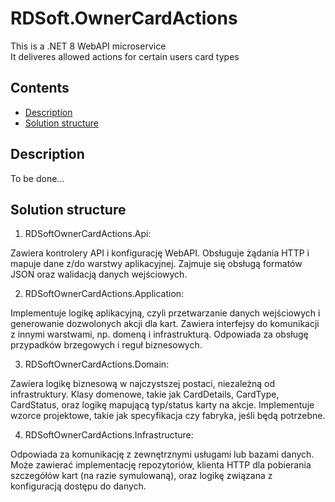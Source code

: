 # RDSoft.OwnerCardActions

This is a .NET 8 WebAPI microservice<br />
It deliveres allowed actions for certain users card types<br />

## Contents
- [Description](#description)
- [Solution structure](#solution-structure)

## Description
To be done...

## Solution structure

1) RDSoftOwnerCardActions.Api:

Zawiera kontrolery API i konfigurację WebAPI.
Obsługuje żądania HTTP i mapuje dane z/do warstwy aplikacyjnej.
Zajmuje się obsługą formatów JSON oraz walidacją danych wejściowych.


2) RDSoftOwnerCardActions.Application:

Implementuje logikę aplikacyjną, czyli przetwarzanie danych wejściowych i generowanie dozwolonych akcji dla kart.
Zawiera interfejsy do komunikacji z innymi warstwami, np. domeną i infrastrukturą.
Odpowiada za obsługę przypadków brzegowych i reguł biznesowych.

3) RDSoftOwnerCardActions.Domain:


Zawiera logikę biznesową w najczystszej postaci, niezależną od infrastruktury.
Klasy domenowe, takie jak CardDetails, CardType, CardStatus, oraz logikę mapującą typ/status karty na akcje.
Implementuje wzorce projektowe, takie jak specyfikacja czy fabryka, jeśli będą potrzebne.


4) RDSoftOwnerCardActions.Infrastructure:


Odpowiada za komunikację z zewnętrznymi usługami lub bazami danych.
Może zawierać implementację repozytoriów, klienta HTTP dla pobierania szczegółów kart (na razie symulowaną), oraz logikę związana z konfiguracją dostępu do danych.